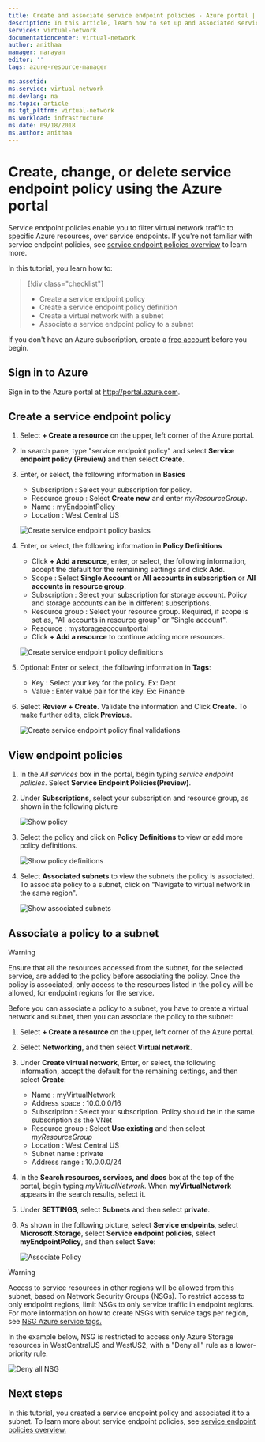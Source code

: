 ```yaml
---
title: Create and associate service endpoint policies - Azure portal | Microsoft Docs
description: In this article, learn how to set up and associated service endpoint policies using the Azure portal.
services: virtual-network
documentationcenter: virtual-network
author: anithaa
manager: narayan
editor: ''
tags: azure-resource-manager

ms.assetid: 
ms.service: virtual-network
ms.devlang: na
ms.topic: article
ms.tgt_pltfrm: virtual-network
ms.workload: infrastructure
ms.date: 09/18/2018
ms.author: anithaa
---
```


# Create, change, or delete service endpoint policy using the Azure portal

Service endpoint policies enable you to filter virtual network traffic to specific Azure resources, over service endpoints. If you're not familiar with service endpoint policies, see [service endpoint policies overview](virtual-network-service-endpoint-policies-overview.md) to learn more.

 In this tutorial, you learn how to:

> [!div class="checklist"]
> * Create a service endpoint policy
> * Create a service endpoint policy definition
> * Create a virtual network with a subnet
> * Associate a service endpoint policy to a subnet

If you don't have an Azure subscription, create a [free account](https://azure.microsoft.com/free/?WT.mc_id=A261C142F) before you begin.

## Sign in to Azure 

Sign in to the Azure portal at http://portal.azure.com.

## Create a service endpoint policy

1. Select **+ Create a resource** on the upper, left corner of the Azure portal.
2. In search pane, type "service endpoint policy" and select **Service endpoint policy (Preview)** and then select **Create**.
3. Enter, or select, the following information in **Basics** 

   - Subscription   : Select your subscription for policy.    
   - Resource group : Select **Create new** and enter *myResourceGroup*.     
   - Name           : myEndpointPolicy
   - Location       : West Central US     
 
   ![Create service endpoint policy basics](./media/virtual-network-service-endpoint-policies-portal/virtual-network-endpoint-policies-create-startpane.PNG)
   
4. Enter, or select, the following information in **Policy Definitions**

   - Click **+ Add a resource**,  enter, or select, the following information, accept the default for the remaining settings and click **Add**.  
   - Scope          : Select **Single Account** or **All accounts in  subscription** or **All accounts in resource group**.    
   - Subscription   : Select your subscription for storage account. Policy and storage accounts can be in different subscriptions.   
   - Resource group : Select your resource group. Required, if  scope is set as, "All accounts in resource group" or "Single account".  
   - Resource       : mystorageaccountportal    
   - Click **+ Add a resource** to continue adding more resources.
   
   ![Create service endpoint policy definitions](./media/virtual-network-service-endpoint-policies-portal/virtual-network-endpoint-policies-create-policydefinitionspane.PNG)
   
5. Optional: Enter or select, the following information in **Tags**:
   
   - Key     : Select your key for the policy. Ex: Dept     
   - Value   : Enter value pair for the key. Ex: Finance

6. Select **Review + Create**. Validate the information and Click **Create**. To make further edits, click **Previous**. 

   ![Create service endpoint policy final validations](./media/virtual-network-service-endpoint-policies-portal/virtual-network-endpoint-policies-create-finalcreatereview.PNG)
  
 
## View endpoint policies 

1. In the *All services* box in the portal, begin typing *service endpoint policies*. Select **Service Endpoint Policies(Preview)**.
2. Under **Subscriptions**, select your subscription and resource group, as shown in the following picture

   ![Show policy](./media/virtual-network-service-endpoint-policies-portal/virtual-network-endpoint-policies-viewpolicies.PNG)
       
3. Select the policy and click on **Policy Definitions** to view or add more policy definitions.

   ![Show policy definitions](./media/virtual-network-service-endpoint-policies-portal/virtual-network-endpoint-policies-viewpolicy-adddefinitions.PNG)

4. Select **Associated subnets** to view the subnets the policy is associated. To associate policy to a subnet, click on "Navigate to virtual network in the same region".

   ![Show associated subnets](./media/virtual-network-service-endpoint-policies-portal/virtual-network-endpoint-policies-view-associatedsubnets.PNG)
 
## Associate a policy to a subnet

>[!WARNING] 
> Ensure that all the resources accessed from the subnet, for the selected service, are added to the policy before associating the policy. Once the policy is associated, only access to the resources listed in the policy will be allowed, for endpoint regions for the service. 

Before you can associate a policy to a subnet, you have to create a virtual network and subnet, then you can associate the policy to the subnet:

1. Select **+ Create a resource** on the upper, left corner of the Azure portal.
2. Select **Networking**, and then select **Virtual network**.
3. Under **Create virtual network**, Enter, or select, the following information, accept the default for the remaining settings, and then select **Create**:
   - Name           : myVirtualNetwork      
   - Address space  : 10.0.0.0/16      
   - Subscription   : Select your subscription. Policy should be in the same subscription as the VNet     
   - Resource group : Select **Use existing** and then select *myResourceGroup*     
   - Location       : West Central US     
   - Subnet name    : private     
   - Address range  : 10.0.0.0/24
     
4. In the **Search resources, services, and docs** box at the top of the portal, begin typing *myVirtualNetwork*. When **myVirtualNetwork** appears in the search results, select it.
5. Under **SETTINGS**, select **Subnets** and then select **private**.
6. As shown in the following picture, select **Service endpoints**, select **Microsoft.Storage**, select **Service endpoint policies**, select **myEndpointPolicy**, and then select **Save**:

   ![Associate Policy](./media/virtual-network-service-endpoint-policies-portal/virtual-network-endpoint-policies-associatepolicies.PNG)

>[!WARNING] 
>Access to service resources in other regions will be allowed from this subnet, based on Network Security Groups (NSGs). To restrict access to only endpoint regions, limit NSGs to only service traffic in endpoint regions. For more information on how to create NSGs with service tags per region, see [NSG Azure service tags.](manage-network-security-group.md?toc=%2fcreate-a-security-rule%2f.json)

In the example below, NSG is restricted to access only Azure Storage resources in WestCentralUS and WestUS2, with a "Deny all" rule as a lower-priority rule.

![Deny all NSG](./media/virtual-network-service-endpoint-policies-portal/virtual-network-endpoint-policies-nsg-rules.PNG)


## Next steps
In this tutorial, you created a service endpoint policy and associated it to a subnet. To learn more about service endpoint policies, see [service endpoint policies overview.](virtual-network-service-endpoint-policies-overview.md)

